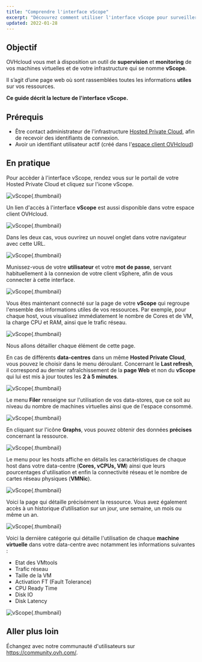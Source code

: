 ```yaml
---
title: "Comprendre l'interface vScope"
excerpt: "Découvrez comment utiliser l'interface vScope pour surveiller votre infrastructure"
updated: 2022-01-28
---
```


## Objectif

OVHcloud vous met à disposition un outil de **supervision** et **monitoring** de vos machines virtuelles et de votre infrastructure qui se nomme **vScope**.

Il s’agit d’une page web où sont rassemblées toutes les informations **utiles** sur vos ressources.

**Ce guide décrit la lecture de l'interface vScope.**

## Prérequis

- Être contact administrateur de l'infrastructure [Hosted Private Cloud](https://www.ovhcloud.com/fr/enterprise/products/hosted-private-cloud/), afin de recevoir des identifiants de connexion.
- Avoir un identifiant utilisateur actif (créé dans l'[espace client OVHcloud](https://www.ovh.com/auth/?action=gotomanager&from=https://www.ovh.com/fr/&ovhSubsidiary=fr))

## En pratique

Pour accèder à l'interface vScope, rendez vous sur le portail de votre Hosted Private Cloud et cliquez sur l'icone vScope.

![vScope](gatewayPCC.png){.thumbnail}

Un lien d'accès à l'interface **vScope** est aussi disponible dans votre espace client OVHcloud.

![vScope](managerLink.png){.thumbnail}

Dans les deux cas, vous ouvrirez un nouvel onglet dans votre navigateur avec cette URL.

![vScope](vScope12.png){.thumbnail}

Munissez-vous de votre **utilisateur** et votre **mot de passe**, servant habituellement à la connexion de votre client vSphere, afin de vous connecter à cette interface.

![vScope](vScope11.png){.thumbnail}

Vous êtes maintenant connecté sur la page de votre **vScope** qui regroupe l'ensemble des informations utiles de vos ressources. Par exemple, pour chaque host, vous visualisez immédiatement le nombre de Cores et de VM, la charge CPU et RAM, ainsi que le trafic réseau.

![vScope](vScope.png){.thumbnail}

Nous allons détailler chaque élément de cette page.

En cas de différents **data-centres** dans un même **Hosted Private Cloud**, vous pouvez le choisir dans le menu déroulant. Concernant le **Last refresh**, il correspond au dernier rafraîchissement de la **page Web** et non du **vScope** qui lui est mis à jour toutes les **2 à 5 minutes**.

![vScope](how_to_use_vscope_images_vScope1.png){.thumbnail}

Le menu **Filer** renseigne sur l'utilisation de vos data-stores, que ce soit au niveau du nombre de machines virtuelles ainsi que de l'espace consommé.

![vScope](vScope2.png){.thumbnail}

En cliquant sur l'icône **Graphs**, vous pouvez obtenir des données **précises** concernant la ressource.

![vScope](vScope7.png){.thumbnail}

Le menu pour les hosts affiche en détails les caractéristiques de chaque host dans votre data-centre (**Cores, vCPUs, VM**) ainsi que leurs pourcentages d'utilisation et enfin la connectivité réseau et le nombre de cartes réseau physiques (**VMNic**).

![vScope](vScope4.png){.thumbnail}

Voici la page qui détaille précisément la ressource. Vous avez également accès à un historique d’utilisation sur un jour, une semaine, un mois ou même un an.

![vScope](vScope8.png){.thumbnail}

Voici la dernière catégorie qui détaille l'utilisation de chaque **machine virtuelle** dans votre data-centre avec notamment les informations suivantes :

- Etat des VMtools
- Trafic réseau
- Taille de la VM
- Activation FT (Fault Tolerance)
- CPU Ready Time
- Disk IO
- Disk Latency

![vScope](vScope6.png){.thumbnail}

## Aller plus loin

Échangez avec notre communauté d'utilisateurs sur <https://community.ovh.com/>.
